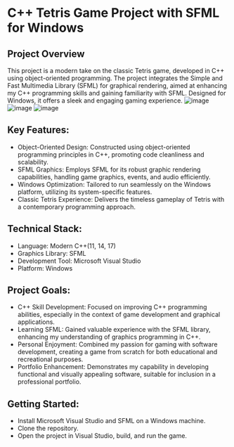 # C++ Tetris Game Project with SFML for Windows
## Project Overview
This project is a modern take on the classic Tetris game, developed in C++ using object-oriented programming. The project integrates the Simple and Fast Multimedia Library (SFML) for graphical rendering, aimed at enhancing my C++ programming skills and gaining familiarity with SFML. Designed for Windows, it offers a sleek and engaging gaming experience.
![image](https://github.com/Aleksiiej/tetris_windows/assets/94867075/c6c9cec9-5e61-47e9-87f4-693839eb0c1d)
![image](https://github.com/Aleksiiej/tetris_windows/assets/94867075/0b5d441d-a325-477e-8fdf-5f4e81638565)
![image](https://github.com/Aleksiiej/tetris_windows/assets/94867075/c8a34f10-d390-4c99-8f47-3f441c09b496)

## Key Features:
- Object-Oriented Design: Constructed using object-oriented programming principles in C++, promoting code cleanliness and scalability.
- SFML Graphics: Employs SFML for its robust graphic rendering capabilities, handling game graphics, events, and audio efficiently.
- Windows Optimization: Tailored to run seamlessly on the Windows platform, utilizing its system-specific features.
- Classic Tetris Experience: Delivers the timeless gameplay of Tetris with a contemporary programming approach.

## Technical Stack:
- Language: Modern C++(11, 14, 17)
- Graphics Library: SFML
- Development Tool: Microsoft Visual Studio
- Platform: Windows

## Project Goals:
- C++ Skill Development: Focused on improving C++ programming abilities, especially in the context of game development and graphical applications.
- Learning SFML: Gained valuable experience with the SFML library, enhancing my understanding of graphics programming in C++.
- Personal Enjoyment: Combined my passion for gaming with software development, creating a game from scratch for both educational and recreational purposes.
- Portfolio Enhancement: Demonstrates my capability in developing functional and visually appealing software, suitable for inclusion in a professional portfolio.

## Getting Started:
- Install Microsoft Visual Studio and SFML on a Windows machine.
- Clone the repository.
- Open the project in Visual Studio, build, and run the game.
